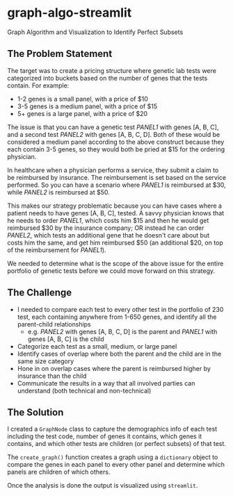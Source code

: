 # graph-algo-streamlit
Graph Algorithm and Visualization to Identify Perfect Subsets

## The Problem Statement
The target was to create a pricing structure where genetic lab tests were categorized into buckets based on the number of genes that the tests contain. 
For example:
* 1-2 genes is a small panel, with a price of $10
* 3-5 genes is a medium panel, with a price of $15
* 5+ genes is a large panel, with a price of $20

The issue is that you can have a genetic test _PANEL1_ with genes [A, B, C], and a second test _PANEL2_ with genes [A, B, C, D]. Both of these would be considered a medium panel according to the above construct because they each contain 3-5 genes, so they would both be pried at $15 for the ordering physician.

In healthcare when a physician performs a service, they submit a claim to be reimbursed by insurance. The reimbursement is set based on the service performed. So you can have a scenario where _PANEL1_ is reimbursed at $30, while _PANEL2_ is reimbursed at $50.

This makes our strategy problematic because you can have cases where a patient needs to have genes [A, B, C], tested. A savvy physician knows that he needs to order _PANEL1_, which costs him $15 and then he would get reimbursed $30 by the insurance company; OR instead he can order _PANEL2_, which tests an additional gene that he doesn't care about but costs him the same, and get him reimbursed $50 (an additional $20, on top of the reimbursement for _PANEL1_).

We needed to determine what is the scope of the above issue for the entire portfolio of genetic tests before we could move forward on this strategy.

## The Challenge
* I needed to compare each test to every other test in the portfolio of 230 test, each containing anywhere from 1-650 genes, and identify all the parent-child relationships
    * e.g. _PANEL2_ with genes [A, B, C, D] is the parent and _PANEL1_ with genes [A, B, C] is the child 
* Categorize each test as a small, medium, or large panel
* Identify cases of overlap where both the parent and the child are in the same size category
* Hone in on overlap cases where the parent is reimbursed higher by insurance than the child
* Communicate the results in a way that all involved parties can understand (both technical and non-technical) 

## The Solution
I created a `GraphNode` class to capture the demographics info of each test including the test code, number of genes it contains, which genes it contains, and which other tests are children (or perfect subsets) of that test.

The `create_graph()` function creates a graph using a `dictionary` object to compare the genes in each panel to every other panel and determine which panels are children of which others.

Once the analysis is done the output is visualized using `streamlit`.